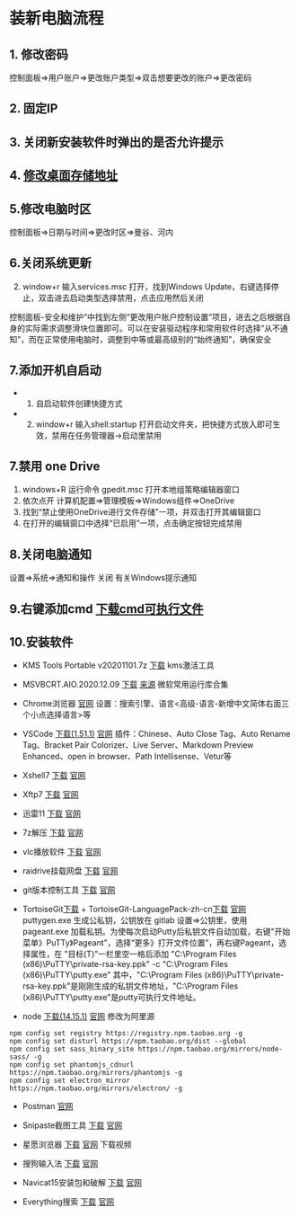 # 装新电脑流程 
## 1. 修改密码

控制面板=>用户账户=>更改账户类型=>双击想要更改的账户=>更改密码

## 2. 固定IP
## 3. 关闭新安装软件时弹出的是否允许提示
## 4. [修改桌面存储地址](https://jingyan.baidu.com/article/c74d60009d1f2f0f6b595d64.html)
## 5.修改电脑时区
控制面板=>日期与时间=>更改时区=>曼谷、河内
## 6.关闭系统更新
2. window+r 输入services.msc 打开，找到Windows Update，右键选择停止，双击进去启动类型选择禁用，点击应用然后关闭

控制面板-安全和维护”中找到左侧“更改用户账户控制设置”项目，进去之后根据自身的实际需求调整滑块位置即可。可以在安装驱动程序和常用软件时选择“从不通知”，而在正常使用电脑时，调整到中等或最高级别的“始终通知”，确保安全
## 7.添加开机自启动
- 1. 自启动软件创建快捷方式
- 2. window+r 输入shell:startup 打开启动文件夹，把快捷方式放入即可生效，禁用在任务管理器->启动里禁用

## 7.禁用 one Drive

1. windows+R 运行命令 gpedit.msc 打开本地组策略编辑器窗口
2. 依次点开 计算机配置=>管理模板=>Windows组件=>OneDrive
3. 找到“禁止使用OneDrive进行文件存储”一项，并双击打开其编辑窗口
4. 在打开的编辑窗口中选择“已启用”一项，点击确定按钮完成禁用


## 8.关闭电脑通知

设置=>系统=>通知和操作 关闭 有关Windows提示通知

## 9.右键添加cmd [下载cmd可执行文件](./OpenCmdHere.reg)

## 10.安装软件
- KMS Tools Portable v20201101.7z [下载](./MSVBCRT.AIO.2020.12.09.7z)
kms激活工具
- MSVBCRT.AIO.2020.12.09 [下载](./MSVBCRT.AIO.2020.12.09.exe) [来源](https://www.ghpym.com/yxkhj.html)
微软常用运行库合集
- Chrome浏览器 [官网](https://www.google.cn/chrome/)
设置：搜索引擎、语言<高级-语言-新增中文简体右面三个小点选择语言>等

- VSCode [下载(1.51.1)](./VSCodeSetup-x64-1.51.1.exe) [官网](https://code.visualstudio.com/)
插件：Chinese、Auto Close Tag、Auto Rename Tag、Bracket Pair Colorizer、Live Server、Markdown Preview Enhanced、open in browser、Path Intellisense、Vetur等

- Xshell7 [下载](./Xshell-7.0.0049p.exe) [官网](https://www.netsarang.com/zh/free-for-home-school/)

- Xftp7 [下载](Xftp-7.0.0049p.exe) [官网](https://www.netsarang.com/zh/free-for-home-school/)

- 迅雷11 [下载](./XunLeiWebSetup11.1.3.1122dl.exe) [官网](https://www.xunlei.com/)

- 7z解压 [下载](./7z1900-x64.exe) [官网](https://sparanoid.com/lab/7z/)

- vlc播放软件 [下载](./vlc-3.0.5-streamer_4160666189.exe) [官网](https://www.videolan.org/)

- raidrive挂载网盘 [下载](./raidrive-2020-11-30.exe) [官网](https://www.raidrive.com/)

- git版本控制工具 [下载](./Git-2.29.2.2-64-bit.exe) [官网](https://git-scm.com/)

- TortoiseGit[下载](./TortoiseGit-2.11.0.0-64bit.msi) + TortoiseGit-LanguagePack-zh-cn[下载](./TortoiseGit-LanguagePack-2.11.0.0-64bit-zh_CN.msi) [官网](https://tortoisegit.org/download/)
puttygen.exe 生成公私钥，公钥放在 gitlab 设置=>公钥里，使用pageant.exe 加载私钥。为使每次启动Putty后私钥文件自动加载，右键"开始菜单》PuTTy》Pageant"，选择“更多》打开文件位置”，再右键Pageant，选择属性，在 "目标(T)"一栏里空一格后添加 "C:\Program Files (x86)\PuTTY\private-rsa-key.ppk" -c "C:\Program Files (x86)\PuTTY\putty.exe"
其中，"C:\Program Files (x86)\PuTTY\private-rsa-key.ppk"是刚刚生成的私钥文件地址，"C:\Program Files (x86)\PuTTY\putty.exe"是putty可执行文件地址。

- node [下载(14.15.1)](./node-v14.15.1-x64.msi)  [官网](https://nodejs.org/zh-cn/)
修改为阿里源
```
npm config set registry https://registry.npm.taobao.org -g
npm config set disturl https://npm.taobao.org/dist --global
npm config set sass_binary_site https://npm.taobao.org/mirrors/node-sass/ -g
npm config set phantomjs_cdnurl https://npm.taobao.org/mirrors/phantomjs -g
npm config set electron_mirror https://npm.taobao.org/mirrors/electron/ -g
```

- Postman [官网](https://www.postman.com/)

- Snipaste截图工具 [下载](./Snipaste-2.5.5-Beta-x64.zip) [官网](https://zh.snipaste.com/)

- 星愿浏览器 [下载](./Twinkstar_v7.2.1000.2011_ReleaseA.exe) [官网](https://www.twinkstar.com/)
下载视频

- 搜狗输入法 [下载](./sogou_pinyin_98a.exe) [官网](https://pinyin.sogou.com/)

- Navicat15安装包和破解 [下载](./Navicat15安装包和破解工具.zip) [官网](http://www.navicat.com.cn/products#navicat/)

- Everything搜索 [下载](./Everything-1.4.1.988.x86-Setup.exe) [官网](https://www.voidtools.com/zh-cn/)